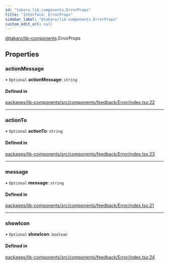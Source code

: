 ```yaml
---
id: "takaro_lib_components.ErrorProps"
title: "Interface: ErrorProps"
sidebar_label: "@takaro/lib-components.ErrorProps"
custom_edit_url: null
---
```


[@takaro/lib-components](../modules/takaro_lib_components.md).ErrorProps

## Properties

### actionMessage

• `Optional` **actionMessage**: `string`

#### Defined in

[packages/lib-components/src/components/feedback/Error/index.tsx:22](https://github.com/niekcandaele/Takaro/blob/91fb19b/packages/lib-components/src/components/feedback/Error/index.tsx#L22)

___

### actionTo

• `Optional` **actionTo**: `string`

#### Defined in

[packages/lib-components/src/components/feedback/Error/index.tsx:23](https://github.com/niekcandaele/Takaro/blob/91fb19b/packages/lib-components/src/components/feedback/Error/index.tsx#L23)

___

### message

• `Optional` **message**: `string`

#### Defined in

[packages/lib-components/src/components/feedback/Error/index.tsx:21](https://github.com/niekcandaele/Takaro/blob/91fb19b/packages/lib-components/src/components/feedback/Error/index.tsx#L21)

___

### showIcon

• `Optional` **showIcon**: `boolean`

#### Defined in

[packages/lib-components/src/components/feedback/Error/index.tsx:24](https://github.com/niekcandaele/Takaro/blob/91fb19b/packages/lib-components/src/components/feedback/Error/index.tsx#L24)
